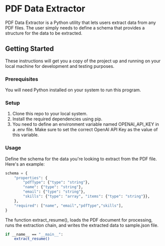 # PDF Data Extractor

PDF Data Extractor is a Python utility that lets users extract data from any PDF files. The user simply needs to define a schema that provides a structure for the data to be extracted.

## Getting Started

These instructions will get you a copy of the project up and running on your local machine for development and testing purposes.

### Prerequisites

You will need Python installed on your system to run this program.

### Setup

1. Clone this repo to your local system.
2. Install the required dependencies using pip.
3. You need to define an environment variable named OPENAI_API_KEY in a .env file. Make sure to set the correct OpenAI API Key as the value of this variable.

### Usage

Define the schema for the data you're looking to extract from the PDF file. Here's an example:

```python
schema = {
    "properties": {
        "pdfType": {"type": "string"},
        "name": {"type": "string"},
        "email": {"type": "string"},
        "skills": {"type": "array", "items": {"type": "string"}},
    },
    "required": ["name", "email","pdfType","skills"],
}
```

The function extract_resume(), loads the PDF document for processing, runs the extraction chain, and writes the extracted data to sample.json file.
``` bash
if __name__ == "__main__":
    extract_resume()
```
